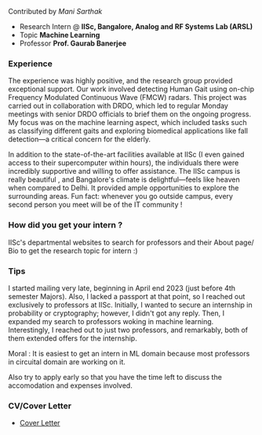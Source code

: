 Contributed by *Mani Sarthak*

- Research Intern @ **IISc, Bangalore, Analog and RF Systems Lab (ARSL)**
- Topic **Machine Learning**
- Professor **Prof. Gaurab Banerjee**

### Experience
The experience was highly positive, and the research group provided exceptional support. Our work involved detecting Human Gait using on-chip Frequency Modulated Continuous Wave (FMCW) radars. This project was carried out in collaboration with DRDO, which led to regular Monday meetings with senior DRDO officials to brief them on the ongoing progress. My focus was on the machine learning aspect, which included tasks such as classifying different gaits and exploring biomedical applications like fall detection—a critical concern for the elderly.

In addition to the state-of-the-art facilities available at IISc (I even gained access to their supercomputer within hours), the individuals there were incredibly supportive and willing to offer assistance. The IISc campus is really beautiful , and Bangalore's climate is delightful—feels like heaven when compared to Delhi. It provided ample opportunities to explore the surrounding areas. Fun fact: whenever you go outside campus, every second person you meet will be of the IT community !

### How did you get your intern ?
IISc's departmental websites to search for professors and their About page/ Bio to get the research topic for intern :)

### Tips
I started mailing very late, beginning in April end 2023 (just before 4th semester Majors). Also, I lacked a passport at that point, so I reached out exclusively to professors at IISc. Initially, I wanted to secure an internship in  probability or cryptography; however, I didn't got any reply. Then, I expanded my search to professors woking in machine learning. Interestingly, I reached out to just two professors, and remarkably, both of them extended offers for the internship.

Moral : It is easiest to get an intern in ML domain because most professors in circuital domain are working on it. 

Also try to apply early so that you have the time left to discuss the accomodation and expenses involved.

### CV/Cover Letter

- [Cover Letter](https://drive.google.com/file/d/1t9zy5ZropT3FYKyuoRKo4lYm73pszotx/view?usp=sharing)
